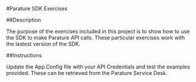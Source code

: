 ﻿#Parature SDK Exercises

##Description

The purpose of the exercises included in this project is to show how to use the SDK to make Parature API calls. These particular exercises work with the lastest version of the SDK.

##Instructions

Update the App.Config file with your API Credentials and test the examples provided. These can be retrieved from the Parature Service Desk.
